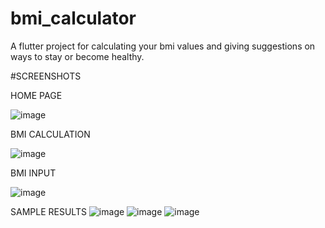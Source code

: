 # bmi_calculator

A flutter project for calculating your bmi values and giving suggestions on ways to stay or become healthy.

#SCREENSHOTS

HOME PAGE

![image](https://github.com/PorscheChe/BMI_CALCULATOR/assets/107552397/23a9f87d-dd69-45ff-a950-ed64ba840dec)

BMI CALCULATION

![image](https://github.com/PorscheChe/BMI_CALCULATOR/assets/107552397/bf501126-6752-4ec4-9f11-7426ebeb598a)

BMI INPUT

![image](https://github.com/PorscheChe/BMI_CALCULATOR/assets/107552397/143f46aa-627f-4533-8190-2fed435bc876)

SAMPLE RESULTS
![image](https://github.com/PorscheChe/BMI_CALCULATOR/assets/107552397/88d63ae3-6323-4f75-851e-879bc110e0d2) ![image](https://github.com/PorscheChe/BMI_CALCULATOR/assets/107552397/738c2784-47cc-45cb-9b73-d6cadde3e39f) ![image](https://github.com/PorscheChe/BMI_CALCULATOR/assets/107552397/3358905c-cb48-4351-9d62-264000662570)

